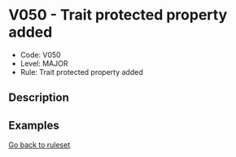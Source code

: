# V050 - Trait protected property added

* Code: V050
* Level: MAJOR
* Rule: Trait protected property added

## Description

## Examples

[Go back to ruleset](../README.md)